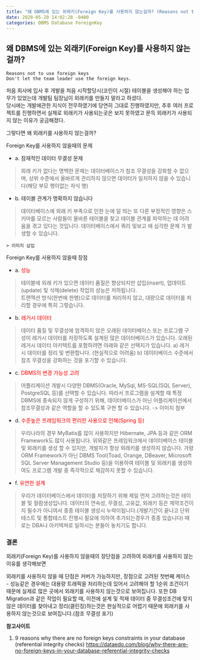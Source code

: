 ```yaml
---
title: "왜 DBMS에 있는 외래키(Foreign Key)를 사용하지 않는걸까? (Reasons not to use foreign keys)"
date: 2020-05-20 14:02:28 -0400
categories: DBMS Database ForeignKey
---
```

  

## 왜 DBMS에 있는 외래키(Foreign Key)를 사용하지 않는걸까?

```
Reasons not to use foreign keys
Don't let the team leader use the foreign keys.
```

처음 회사에 입사 후 개발을 처음 시작할당시(코린이 시절) 테이블을 생성해야 하는 업무가 있었는데 개발팀 팀장님이 외래키를 만들지 말라고 하셨다.  
당시에는 개발에관한 지식이 전무하였기에 당연히 그대로 진행하였지만, 추후 여러 프로젝트를 진행하면서 실제로 외래키가 사용되는곳은 보지 못하였고 문득 외래키가 사용되지 않는 이유가 궁금해졌다.

그렇다면 왜 외래키를 사용하지 않는걸까?

Foreign Key를 사용하지 않을때의 문제
- a. 잠재적인 데이터 무결성 문제
> 외래 키가 없다는 명백한 문제는 데이터베이스가 참조 무결성을 강화할 수 없으며, 상위 수준에서 올바르게 관리하지 않으면 데이터가 일치하지 않을 수 있습니다(해당 부모 행이없는 자식 행)

- b. 테이블 관계가 명확하지 않습니다
> 데이터베이스에 외래 키 부족으로 인한 눈에 덜 띄는 또 다른 부정적인 영향은 스키마를 모르는 사람들이 올바른 테이블을 찾고 테이블 관계를 파악하는 데 어려움을 겪고 있다는 것입니다.
데이터베이스에서 쿼리 및보고 에 심각한 문제 가 발생할 수 있습니다.

```
> 이미지 삽입
```


Foreign Key를 사용하지 않을때 장점 
- a. <font color='red'>성능</font>
> 테이블에 외래 키가 있으면 데이터 품질은 향상되지만 삽입(insert), 업데이트(update) 및 삭제(delete) 작업의 성능은 저하됩니다.  
트랜잭션 방식(한번에 한행)으로 데이터를 처리하지 않고, 대량으로 데이터를 처리할 경우에 특히 그렇습니다.


- b. <font color='red'>레거시 데이터</font>
> 데이터 품질 및 무결성에 엄격하지 않은 오래된 데이터베이스 또는 프로그램 구성이 레거시 데이터를 저장하도록 설계된 많은 데이터베이스가 있습니다.
오래된 레거시 데이터 아키텍트를 포함하려면 아래와 같은 선택지가 있습니다.
	a) 레거시 데이터를 정리 및 변환합니다. (현실적으로 어려움)
	b) 데이터베이스 수준에서 참조 무결성을 강화하는 것을 포기할 수 있습니다.

- c. <font color='red'>DBMS의 변경 가능성 고려</font>
> 어플리케이션 개발시 다양한 DBMS(Oracle, MySql, MS-SQL(SQL Server), PostgreSQL 등)를 선택할 수 있습니다.
따라서 프로그램을 설계할 때 특정 DBMS에 종속되지 않게 구성하기 위해, 데이터베이스가 아닌 어플리케이션에서 참조무결성과 같은 역할을 할 수 있도록 구현 할 수 있습니다.
-> 이미지 첨부


- d. <font color='red'>수준높은 프레임워크의 편리한 사용으로 인해(Spring 등)</font>
> 우리나라의 경우 MyBatis를 많이 사용하지만 Hibernate, JPA 등과 같은 ORM Framework도 많이 사용됩니다.
위와같은 프레임워크에서 데이터베이스 테이블 및 외래키를 생성 할 수 있지만, 개발자가 항상 외래키를 생성하지 않습니다.
가령 ORM Framework가 아닌 DBMS Tool(Toad, Orange, DBeaver, Microsoft SQL Server Management Studio 등)을 이용하여 
테이블 및 외래키를 생성하여도 프로그램 개발 중 즉각적으로 체감하지 못할 수 있습니다.

- f. <font color='red'>유연한 설계</font>
> 우리가 데이터베이스에서 데이터를 저장하기 위해 제일 먼저 고려하는것은 테이블 및 컬럼생성입니다. 
데이터의 연속성, 무결성, 고유값, 외래키 등은 제약조건이지 필수가 아니여서 종종 테이블 생성시 누락이됩니다.(개발기간이 끝나고 단위테스트 및 통합테스트 진행시 필요에 의하여 추가되는경우가 종종 있습니다) 
때로는 DBA나 아키텍쳐로 일하시는 분들이 놓치기도 합니다.

### 결론
외래키(Foreign Key)를 사용하지 않을때의 장단점을 고려하여 외래키를 사용하지 않는 이유를 생각해보면

외래키를 사용하지 않을 때 단점은 커버가 가능하지만,
장점으로 고려된 첫번째 케이스 - 성능같은 경우에는 대용량 트래픽을 처리하는데 있어서 고려해야 할 1순위 조건이기 때문에 실제로 많은 곳에서 외래키를 사용하지 않는것으로 보여집니다.
또한 DB Migration과 같은 작업이 필요할 때, 이전에 설계 및 적재 데이터 중 무결성조건에 맞지않은 데이터를 찾아내고 정리(클린징)하는것은 현실적으로 어렵기 때문에 외래키를 사용하지 않는것으로 보여집니다.(참조 무결성 포기)

__참고사이트__
1. 9 reasons why there are no foreign keys constraints in your database (referential integrity checks)
	<https://dataedo.com/blog/why-there-are-no-foreign-keys-in-your-database-referential-integrity-checks>

